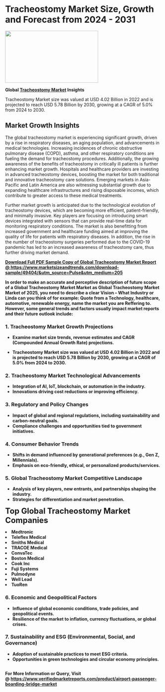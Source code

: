 <H1>Tracheostomy Market Size, Growth and Forecast from 2024 - 2031</H1><img class="aligncenter size-medium wp-image-584254" src="https://thirdeyenews.in/wp-content/uploads/2024/09/Global-Market-Research-300x168.jpeg" alt="" width="300" height="168" /><p><strong>Global&nbsp;<a href="https://www.marketsizeandtrends.com/download-sample/49404/&amp;utm_source=Pulse&amp;utm_medium=205">Tracheostomy Market</a> Insights</strong></p><p>Tracheostomy Market size was valued at USD 4.02 Billion in 2022 and is projected to reach USD 5.78 Billion by 2030, growing at a CAGR of 5.0% from 2024 to 2030.</p><p><h2>Market Growth Insights</h2> <p>The global tracheostomy market is experiencing significant growth, driven by a rise in respiratory diseases, an aging population, and advancements in medical technologies. Increasing incidences of chronic obstructive pulmonary disease (COPD), asthma, and other respiratory conditions are fueling the demand for tracheostomy procedures. Additionally, the growing awareness of the benefits of tracheostomy in critically ill patients is further enhancing market growth. Hospitals and healthcare providers are investing in advanced tracheostomy devices, boosting the market for both traditional and innovative tracheostomy care solutions. Emerging markets in Asia-Pacific and Latin America are also witnessing substantial growth due to expanding healthcare infrastructures and rising disposable incomes, which contribute to greater access to these medical treatments.</p> <p><strong><a href="#"></a></strong></p> <p>Further market growth is anticipated due to the technological evolution of tracheostomy devices, which are becoming more efficient, patient-friendly, and minimally invasive. Key players are focusing on introducing smart devices integrated with sensors that can provide real-time data for monitoring respiratory conditions. The market is also benefitting from increased government and healthcare funding aimed at improving the quality of life for patients with respiratory diseases. In addition, the rise in the number of tracheostomy surgeries performed due to the COVID-19 pandemic has led to an increased awareness of tracheostomy care, thus further driving market demand.</p> <p><strong><a href="#"></p><p><span class=""><strong>Download Full PDF Sample Copy of Global Tracheostomy Market Report</strong> @ <a href="https://www.marketsizeandtrends.com/download-sample/49404/&amp;utm_source=Pulse&amp;utm_medium=205" target="_blank">https://www.marketsizeandtrends.com/download-sample/49404/&amp;utm_source=Pulse&amp;utm_medium=205</a></span></p><p>In order to make an accurate and perceptive description of future scope of a Global&nbsp;Tracheostomy Market Market as Global&nbsp;Tracheostomy Market Market of 2025, you need to describe a clear Vision &ndash; What Industry or Linda can you think of for example: Quote from a Technology, healthcare, automotive, renewable energy, name the market you are Reffering to. However, some general trends and factors usually impact market reports and their future outlook include:</p><h3>1.&nbsp;<strong>Tracheostomy Market Growth Projections</strong></h3><ul><li>Examine market size trends, revenue estimates and CAGR (Compounded Annual Growth Rate) projections.</li><li><p>Tracheostomy Market size was valued at USD 4.02 Billion in 2022 and is projected to reach USD 5.78 Billion by 2030, growing at a CAGR of 5.0% from 2024 to 2030.</p></li></ul><h3>2.&nbsp;<strong>Tracheostomy Market Technological Advancements</strong></h3><ul><li>Integration of AI, IoT, blockchain, or automation in the industry.</li><li>Innovations driving cost reductions or improving efficiency.</li></ul><h3>3.&nbsp;<strong>Regulatory and Policy Changes</strong></h3><ul><li>Impact of global and regional regulations, including sustainability and carbon-neutral goals.</li><li>Compliance challenges and opportunities tied to government initiatives.</li></ul><h3>4.&nbsp;<strong>Consumer Behavior Trends</strong></h3><ul><li>Shifts in demand influenced by generational preferences (e.g., Gen Z, Millennials).</li><li>Emphasis on eco-friendly, ethical, or personalized products/services.</li></ul><h3>5.&nbsp;<strong>Global Tracheostomy Market Competitive Landscape</strong></h3><ul><li>Analysis of key players, new entrants, and partnerships shaping the industry.</li><li>Strategies for differentiation and market penetration.</li></ul><p data-pm-slice="1 1 []"><span style="color: inherit; font-family: inherit; font-size: 25px;">Top Global Tracheostomy Market Companies</span></p><div class="" data-test-id=""><p><li>Medtronic</li><li> Teleflex Medical</li><li> Smiths Medical</li><li> TRACOE Medical</li><li> ConvaTec</li><li> Boston Medical</li><li> Cook Inc</li><li> Fuji Systems</li><li> Pulmodyne</li><li> Well Lead</li><li> TuoRen</li></p></div><h3>6.&nbsp;<strong>Economic and Geopolitical Factors</strong></h3><ul><li>Influence of global economic conditions, trade policies, and geopolitical events.</li><li>Resilience of the market to inflation, currency fluctuations, or global crises.</li></ul><h3>7.&nbsp;<strong>Sustainability and ESG (Environmental, Social, and Governance)</strong></h3><ul><li>Adoption of sustainable practices to meet ESG criteria.</li><li>Opportunities in green technologies and circular economy principles.</li></ul><h2><strong style="font-size: 14px;">For More Information or Query, Visit @&nbsp;</strong><a style="background-color: #ffffff; font-size: 14px;" href="https://www.marketsizeandtrends.com/report/tracheostomy-market/" target="_blank">https://www.verifiedmarketreports.com/product/airport-passenger-boarding-bridge-market</a></h2>
